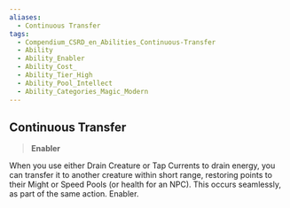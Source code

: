 ```yaml
---
aliases:
  - Continuous Transfer
tags:
  - Compendium_CSRD_en_Abilities_Continuous-Transfer
  - Ability
  - Ability_Enabler
  - Ability_Cost_
  - Ability_Tier_High
  - Ability_Pool_Intellect
  - Ability_Categories_Magic_Modern
---
```

  
    
## Continuous Transfer  
>**Enabler**    
When you use either Drain Creature or Tap Currents to drain energy, you can transfer it to another creature within short range, restoring points to their Might or Speed Pools (or health for an NPC). This occurs seamlessly, as part of the same action. Enabler.  
  
  
  
  
  
  
